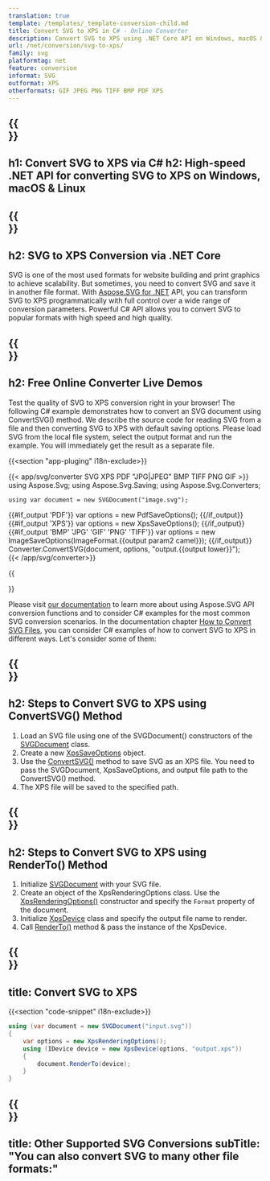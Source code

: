 ```yaml
---
translation: true
template: /templates/_template-conversion-child.md
title: Convert SVG to XPS in C# - Online Converter
description: Convert SVG to XPS using .NET Core API on Windows, macOS & Linux. Try online SVG to XPS Converter for free!
url: /net/conversion/svg-to-xps/
family: svg
platformtag: net
feature: conversion
informat: SVG
outformat: XPS
otherformats: GIF JPEG PNG TIFF BMP PDF XPS 
---
```


{{<section banner>}}
---
h1: Convert SVG to XPS via C#
h2: High-speed .NET API for converting SVG to XPS on Windows, macOS & Linux
---

{{<section overview>}}
---
h2: SVG to XPS Conversion via .NET Core
---

SVG is one of the most used formats for website building and print graphics to achieve scalability. But sometimes, you need to convert SVG and save it in another file format.  With [Aspose.SVG for .NET](https://products.aspose.com/svg/net/) API, you can transform SVG to XPS programmatically with full control over a wide range of conversion parameters. Powerful C# API allows you to convert SVG to popular formats with high speed and high quality.


{{<section demos>}}
---
h2: Free Online Converter Live Demos
---

Test the quality of SVG to XPS conversion right in your browser! The following C# example demonstrates how to convert an SVG document using ConvertSVG() method. We describe the source code for reading SVG from a file and then converting SVG to XPS with default saving options. Please load SVG from the local file system, select the output format and run the example. You will immediately get the result as a separate file.

{{<section "app-pluging" i18n-exclude>}}

{{< app/svg/converter SVG XPS PDF "JPG|JPEG" BMP TIFF PNG GIF >}}
using Aspose.Svg;
using Aspose.Svg.Saving;
using Aspose.Svg.Converters;

    using var document = new SVGDocument("image.svg");
{{#if_output 'PDF'}}
    var options = new PdfSaveOptions();
{{/if_output}}
{{#if_output 'XPS'}}
    var options = new XpsSaveOptions();
{{/if_output}}
{{#if_output 'BMP' 'JPG' 'GIF' 'PNG' 'TIFF'}}
    var options = new ImageSaveOptions(ImageFormat.{{output param2 camel}});
{{/if_output}}
    Converter.ConvertSVG(document, options, "output.{{output lower}}");   
{{< /app/svg/converter>}} 

{{<section documentation>}}

Please visit <a href="https://docs.aspose.com/svg/net/how-to-work-with-aspose-svg-api/converting/" target="_blank">our documentation</a> to learn more about using Aspose.SVG API conversion functions and to consider C# examples for the most common SVG conversion scenarios. In the documentation chapter <a href="https://docs.aspose.com/svg/net/how-to-work-with-aspose-svg-api/converting/" target="_blank">How to Convert SVG Files</a>, you can consider C# examples of how to convert SVG to XPS in different ways. Let's consider some of them: 

{{<section steps1>}}
---
h2: Steps to Convert SVG to XPS using ConvertSVG() Method
---

1.  Load an SVG file using one of the SVGDocument() constructors of the [SVGDocument](https://reference.aspose.com/svg/net/aspose.svg/svgdocument/) class.
1.  Create a new  [XpsSaveOptions](https://reference.aspose.com/svg/net/aspose.svg.saving/xpssaveoptions/) object.
1.  Use the [ConvertSVG()](https://reference.aspose.com/svg/net/aspose.svg.converters/converter/convertsvg/) method to save SVG as an XPS file. You need to pass the SVGDocument, XpsSaveOptions, and output file path to the ConvertSVG() method.
1.  The XPS file will be saved to the specified path.

{{<section steps2>}}
---
h2: Steps to Convert SVG to XPS using RenderTo() Method
---

1. Initialize [SVGDocument](https://reference.aspose.com/svg/net/aspose.svg/svgdocument/) with your SVG file.
1. Create an object of the XpsRenderingOptions class. Use the [XpsRenderingOptions()](https://reference.aspose.com/svg/net/aspose.svg.rendering.xps/xpsrenderingoptions/xpsrenderingoptions/) constructor and specify the `Format` property of the document.
1. Initialize [XpsDevice](https://reference.aspose.com/svg/net/aspose.svg.rendering.xps/xpsdevice/) class and specify the output file name to render. 
1. Call [RenderTo()](https://reference.aspose.com/svg/net/aspose.svg/svgdocument/renderto/) method & pass the instance of the XpsDevice.

{{<section code-text>}}
---
title: Convert SVG to XPS
---

{{<section "code-snippet" i18n-exclude>}}

```cs
using (var document = new SVGDocument("input.svg"))
{
	var options = new XpsRenderingOptions();
	using (IDevice device = new XpsDevice(options, "output.xps"))
	{
		document.RenderTo(device);                    
	}
}
```

{{<section other-conversions>}}
---
title: Other Supported SVG Conversions
subTitle: "You can also convert SVG to many other file formats:"
---